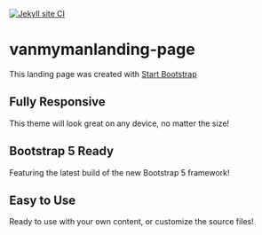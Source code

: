 [![Jekyll site CI](https://github.com/SOliv1/vanmymanlanding-page/actions/workflows/jekyll-docker.yml/badge.svg)](https://github.com/SOliv1/vanmymanlanding-page/actions/workflows/jekyll-docker.yml)

# vanmymanlanding-page

This landing page was created with [Start Bootstrap](https://startbootstrap.com/previews/landing-page) 

## Fully Responsive
This theme will look great on any device, no matter the size!

## Bootstrap 5 Ready
Featuring the latest build of the new Bootstrap 5 framework!

## Easy to Use
Ready to use with your own content, or customize the source files!

